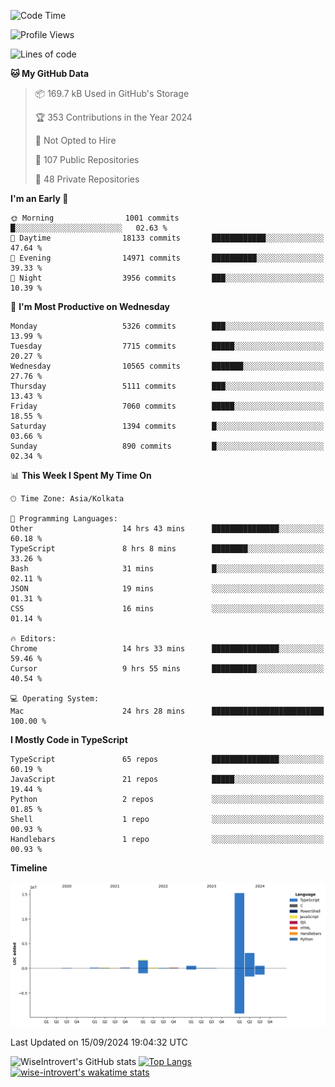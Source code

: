 <!--START_SECTION:waka-->
![Code Time](http://img.shields.io/badge/Code%20Time-1%2C606%20hrs%2023%20mins-blue)

![Profile Views](http://img.shields.io/badge/Profile%20Views-0-blue)

![Lines of code](https://img.shields.io/badge/From%20Hello%20World%20I%27ve%20Written-21.6%20million%20lines%20of%20code-blue)

**🐱 My GitHub Data** 

> 📦 169.7 kB Used in GitHub's Storage 
 > 
> 🏆 353 Contributions in the Year 2024
 > 
> 🚫 Not Opted to Hire
 > 
> 📜 107 Public Repositories 
 > 
> 🔑 48 Private Repositories 
 > 
**I'm an Early 🐤** 

```text
🌞 Morning                1001 commits        █░░░░░░░░░░░░░░░░░░░░░░░░   02.63 % 
🌆 Daytime                18133 commits       ████████████░░░░░░░░░░░░░   47.64 % 
🌃 Evening                14971 commits       ██████████░░░░░░░░░░░░░░░   39.33 % 
🌙 Night                  3956 commits        ███░░░░░░░░░░░░░░░░░░░░░░   10.39 % 
```
📅 **I'm Most Productive on Wednesday** 

```text
Monday                   5326 commits        ███░░░░░░░░░░░░░░░░░░░░░░   13.99 % 
Tuesday                  7715 commits        █████░░░░░░░░░░░░░░░░░░░░   20.27 % 
Wednesday                10565 commits       ███████░░░░░░░░░░░░░░░░░░   27.76 % 
Thursday                 5111 commits        ███░░░░░░░░░░░░░░░░░░░░░░   13.43 % 
Friday                   7060 commits        █████░░░░░░░░░░░░░░░░░░░░   18.55 % 
Saturday                 1394 commits        █░░░░░░░░░░░░░░░░░░░░░░░░   03.66 % 
Sunday                   890 commits         █░░░░░░░░░░░░░░░░░░░░░░░░   02.34 % 
```


📊 **This Week I Spent My Time On** 

```text
🕑︎ Time Zone: Asia/Kolkata

💬 Programming Languages: 
Other                    14 hrs 43 mins      ███████████████░░░░░░░░░░   60.18 % 
TypeScript               8 hrs 8 mins        ████████░░░░░░░░░░░░░░░░░   33.26 % 
Bash                     31 mins             █░░░░░░░░░░░░░░░░░░░░░░░░   02.11 % 
JSON                     19 mins             ░░░░░░░░░░░░░░░░░░░░░░░░░   01.31 % 
CSS                      16 mins             ░░░░░░░░░░░░░░░░░░░░░░░░░   01.14 % 

🔥 Editors: 
Chrome                   14 hrs 33 mins      ███████████████░░░░░░░░░░   59.46 % 
Cursor                   9 hrs 55 mins       ██████████░░░░░░░░░░░░░░░   40.54 % 

💻 Operating System: 
Mac                      24 hrs 28 mins      █████████████████████████   100.00 % 
```

**I Mostly Code in TypeScript** 

```text
TypeScript               65 repos            ███████████████░░░░░░░░░░   60.19 % 
JavaScript               21 repos            █████░░░░░░░░░░░░░░░░░░░░   19.44 % 
Python                   2 repos             ░░░░░░░░░░░░░░░░░░░░░░░░░   01.85 % 
Shell                    1 repo              ░░░░░░░░░░░░░░░░░░░░░░░░░   00.93 % 
Handlebars               1 repo              ░░░░░░░░░░░░░░░░░░░░░░░░░   00.93 % 
```



**Timeline**

![Lines of Code chart](https://raw.githubusercontent.com/wise-introvert/wise-introvert/master/assets/bar_graph.png)


 Last Updated on 15/09/2024 19:04:32 UTC
<!--END_SECTION:waka-->

![WiseIntrovert's GitHub stats](https://github-readme-stats.vercel.app/api?username=wise-introvert&count_private=true&show_icons=true)
[![Top Langs](https://github-readme-stats.vercel.app/api/top-langs/?username=wise-introvert&langs_count=10)](https://github.com/anuraghazra/github-readme-stats)
[![wise-introvert's wakatime stats](https://github-readme-stats.vercel.app/api/wakatime?username=wiseintrovert)](https://github.com/anuraghazra/github-readme-stats)
